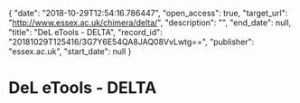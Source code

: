 {
  "date": "2018-10-29T12:54:16.786447", 
  "open_access": true, 
  "target_url": "http://www.essex.ac.uk/chimera/delta/", 
  "description": "", 
  "end_date": null, 
  "title": "DeL eTools - DELTA", 
  "record_id": "20181029T125416/3G7Y6E54QA8JAQ08VvLwtg==", 
  "publisher": "essex.ac.uk", 
  "start_date": null
}

# DeL eTools - DELTA

